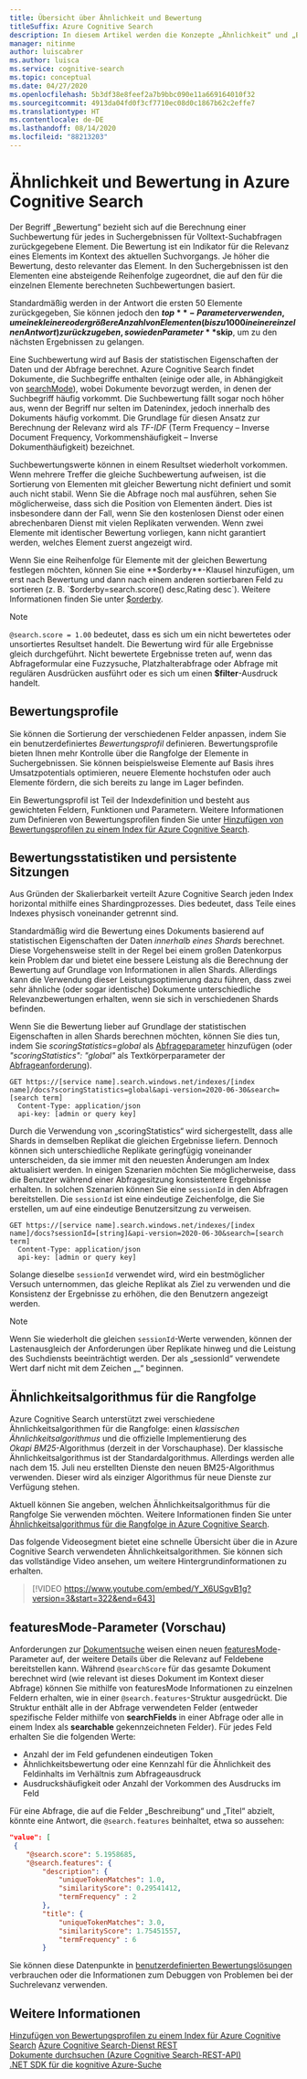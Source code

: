 ```yaml
---
title: Übersicht über Ähnlichkeit und Bewertung
titleSuffix: Azure Cognitive Search
description: In diesem Artikel werden die Konzepte „Ähnlichkeit“ und „Bewertung“ erläutert sowie Arten, auf die Entwickler Bewertungsergebnisse anpassen können.
manager: nitinme
author: luiscabrer
ms.author: luisca
ms.service: cognitive-search
ms.topic: conceptual
ms.date: 04/27/2020
ms.openlocfilehash: 5b3df38e8feef2a7b9bbc090e11a669164010f32
ms.sourcegitcommit: 4913da04fd0f3cf7710ec08d0c1867b62c2effe7
ms.translationtype: HT
ms.contentlocale: de-DE
ms.lasthandoff: 08/14/2020
ms.locfileid: "88213203"
---
```

# <a name="similarity-and-scoring-in-azure-cognitive-search"></a>Ähnlichkeit und Bewertung in Azure Cognitive Search

Der Begriff „Bewertung“ bezieht sich auf die Berechnung einer Suchbewertung für jedes in Suchergebnissen für Volltext-Suchabfragen zurückgegebene Element. Die Bewertung ist ein Indikator für die Relevanz eines Elements im Kontext des aktuellen Suchvorgangs. Je höher die Bewertung, desto relevanter das Element. In den Suchergebnissen ist den Elementen eine absteigende Reihenfolge zugeordnet, die auf den für die einzelnen Elemente berechneten Suchbewertungen basiert. 

Standardmäßig werden in der Antwort die ersten 50 Elemente zurückgegeben, Sie können jedoch den **$top**-Parameter verwenden, um eine kleinere oder größere Anzahl von Elementen (bis zu 1000 in einer einzelnen Antwort) zurückzugeben, sowie den Parameter **$skip**, um zu den nächsten Ergebnissen zu gelangen.

Eine Suchbewertung wird auf Basis der statistischen Eigenschaften der Daten und der Abfrage berechnet. Azure Cognitive Search findet Dokumente, die Suchbegriffe enthalten (einige oder alle, in Abhängigkeit von [searchMode](https://docs.microsoft.com/rest/api/searchservice/search-documents#searchmodeany--all-optional)), wobei Dokumente bevorzugt werden, in denen der Suchbegriff häufig vorkommt. Die Suchbewertung fällt sogar noch höher aus, wenn der Begriff nur selten im Datenindex, jedoch innerhalb des Dokuments häufig vorkommt. Die Grundlage für diesen Ansatz zur Berechnung der Relevanz wird als *TF-IDF* (Term Frequency – Inverse Document Frequency, Vorkommenshäufigkeit – Inverse Dokumenthäufigkeit) bezeichnet.

Suchbewertungswerte können in einem Resultset wiederholt vorkommen. Wenn mehrere Treffer die gleiche Suchbewertung aufweisen, ist die Sortierung von Elementen mit gleicher Bewertung nicht definiert und somit auch nicht stabil. Wenn Sie die Abfrage noch mal ausführen, sehen Sie möglicherweise, dass sich die Position von Elementen ändert. Dies ist insbesondere dann der Fall, wenn Sie den kostenlosen Dienst oder einen abrechenbaren Dienst mit vielen Replikaten verwenden. Wenn zwei Elemente mit identischer Bewertung vorliegen, kann nicht garantiert werden, welches Element zuerst angezeigt wird.

Wenn Sie eine Reihenfolge für Elemente mit der gleichen Bewertung festlegen möchten, können Sie eine **$orderby**-Klausel hinzufügen, um erst nach Bewertung und dann nach einem anderen sortierbaren Feld zu sortieren (z. B. `$orderby=search.score() desc,Rating desc`). Weitere Informationen finden Sie unter [$orderby](https://docs.microsoft.com/azure/search/search-query-odata-orderby).

> [!NOTE]
> `@search.score = 1.00` bedeutet, dass es sich um ein nicht bewertetes oder unsortiertes Resultset handelt. Die Bewertung wird für alle Ergebnisse gleich durchgeführt. Nicht bewertete Ergebnisse treten auf, wenn das Abfrageformular eine Fuzzysuche, Platzhalterabfrage oder Abfrage mit regulären Ausdrücken ausführt oder es sich um einen **$filter**-Ausdruck handelt. 

## <a name="scoring-profiles"></a>Bewertungsprofile

Sie können die Sortierung der verschiedenen Felder anpassen, indem Sie ein benutzerdefiniertes *Bewertungsprofil* definieren. Bewertungsprofile bieten Ihnen mehr Kontrolle über die Rangfolge der Elemente in Suchergebnissen. Sie können beispielsweise Elemente auf Basis ihres Umsatzpotentials optimieren, neuere Elemente hochstufen oder auch Elemente fördern, die sich bereits zu lange im Lager befinden. 

Ein Bewertungsprofil ist Teil der Indexdefinition und besteht aus gewichteten Feldern, Funktionen und Parametern. Weitere Informationen zum Definieren von Bewertungsprofilen finden Sie unter [Hinzufügen von Bewertungsprofilen zu einem Index für Azure Cognitive Search](index-add-scoring-profiles.md).

<a name="scoring-statistics"></a>

## <a name="scoring-statistics-and-sticky-sessions"></a>Bewertungsstatistiken und persistente Sitzungen

Aus Gründen der Skalierbarkeit verteilt Azure Cognitive Search jeden Index horizontal mithilfe eines Shardingprozesses. Dies bedeutet, dass Teile eines Indexes physisch voneinander getrennt sind.

Standardmäßig wird die Bewertung eines Dokuments basierend auf statistischen Eigenschaften der Daten *innerhalb eines Shards* berechnet. Diese Vorgehensweise stellt in der Regel bei einem großen Datenkorpus kein Problem dar und bietet eine bessere Leistung als die Berechnung der Bewertung auf Grundlage von Informationen in allen Shards. Allerdings kann die Verwendung dieser Leistungsoptimierung dazu führen, dass zwei sehr ähnliche (oder sogar identische) Dokumente unterschiedliche Relevanzbewertungen erhalten, wenn sie sich in verschiedenen Shards befinden.

Wenn Sie die Bewertung lieber auf Grundlage der statistischen Eigenschaften in allen Shards berechnen möchten, können Sie dies tun, indem Sie *scoringStatistics=global* als [Abfrageparameter](https://docs.microsoft.com/rest/api/searchservice/search-documents) hinzufügen (oder *"scoringStatistics": "global"* als Textkörperparameter der [Abfrageanforderung](https://docs.microsoft.com/rest/api/searchservice/search-documents)).

```http
GET https://[service name].search.windows.net/indexes/[index name]/docs?scoringStatistics=global&api-version=2020-06-30&search=[search term]
  Content-Type: application/json
  api-key: [admin or query key]  
```
Durch die Verwendung von „scoringStatistics“ wird sichergestellt, dass alle Shards in demselben Replikat die gleichen Ergebnisse liefern. Dennoch können sich unterschiedliche Replikate geringfügig voneinander unterscheiden, da sie immer mit den neuesten Änderungen am Index aktualisiert werden. In einigen Szenarien möchten Sie möglicherweise, dass die Benutzer während einer Abfragesitzung konsistentere Ergebnisse erhalten. In solchen Szenarien können Sie eine `sessionId` in den Abfragen bereitstellen. Die `sessionId` ist eine eindeutige Zeichenfolge, die Sie erstellen, um auf eine eindeutige Benutzersitzung zu verweisen.

```http
GET https://[service name].search.windows.net/indexes/[index name]/docs?sessionId=[string]&api-version=2020-06-30&search=[search term]
  Content-Type: application/json
  api-key: [admin or query key]  
```
Solange dieselbe `sessionId` verwendet wird, wird ein bestmöglicher Versuch unternommen, das gleiche Replikat als Ziel zu verwenden und die Konsistenz der Ergebnisse zu erhöhen, die den Benutzern angezeigt werden. 

> [!NOTE]
> Wenn Sie wiederholt die gleichen `sessionId`-Werte verwenden, können der Lastenausgleich der Anforderungen über Replikate hinweg und die Leistung des Suchdiensts beeinträchtigt werden. Der als „sessionId“ verwendete Wert darf nicht mit dem Zeichen „_“ beginnen.

## <a name="similarity-ranking-algorithms"></a>Ähnlichkeitsalgorithmus für die Rangfolge

Azure Cognitive Search unterstützt zwei verschiedene Ähnlichkeitsalgorithmen für die Rangfolge: einen *klassischen Ähnlichkeitsalgorithmus* und die offizielle Implementierung des *Okapi BM25*-Algorithmus (derzeit in der Vorschauphase). Der klassische Ähnlichkeitsalgorithmus ist der Standardalgorithmus. Allerdings werden alle nach dem 15. Juli neu erstellten Dienste den neuen BM25-Algorithmus verwenden. Dieser wird als einziger Algorithmus für neue Dienste zur Verfügung stehen.

Aktuell können Sie angeben, welchen Ähnlichkeitsalgorithmus für die Rangfolge Sie verwenden möchten. Weitere Informationen finden Sie unter [Ähnlichkeitsalgorithmus für die Rangfolge in Azure Cognitive Search](index-ranking-similarity.md).

Das folgende Videosegment bietet eine schnelle Übersicht über die in Azure Cognitive Search verwendeten Ähnlichkeitsalgorithmen. Sie können sich das vollständige Video ansehen, um weitere Hintergrundinformationen zu erhalten.

> [!VIDEO https://www.youtube.com/embed/Y_X6USgvB1g?version=3&start=322&end=643]

<a name="featuresMode-param"></a>

## <a name="featuresmode-parameter-preview"></a>featuresMode-Parameter (Vorschau)

Anforderungen zur [Dokumentsuche](https://docs.microsoft.com/rest/api/searchservice/preview-api/search-documents) weisen einen neuen [featuresMode](https://docs.microsoft.com/rest/api/searchservice/preview-api/search-documents#featuresmode)-Parameter auf, der weitere Details über die Relevanz auf Feldebene bereitstellen kann. Während `@searchScore` für das gesamte Dokument berechnet wird (wie relevant ist dieses Dokument im Kontext dieser Abfrage) können Sie mithilfe von featuresMode Informationen zu einzelnen Feldern erhalten, wie in einer `@search.features`-Struktur ausgedrückt. Die Struktur enthält alle in der Abfrage verwendeten Felder (entweder spezifische Felder mithilfe von **searchFields** in einer Abfrage oder alle in einem Index als **searchable** gekennzeichneten Felder). Für jedes Feld erhalten Sie die folgenden Werte:

+ Anzahl der im Feld gefundenen eindeutigen Token
+ Ähnlichkeitsbewertung oder eine Kennzahl für die Ähnlichkeit des Feldinhalts im Verhältnis zum Abfrageausdruck
+ Ausdruckshäufigkeit oder Anzahl der Vorkommen des Ausdrucks im Feld

Für eine Abfrage, die auf die Felder „Beschreibung“ und „Titel“ abzielt, könnte eine Antwort, die `@search.features` beinhaltet, etwa so aussehen:

```json
"value": [
 {
    "@search.score": 5.1958685,
    "@search.features": {
        "description": {
            "uniqueTokenMatches": 1.0,
            "similarityScore": 0.29541412,
            "termFrequency" : 2
        },
        "title": {
            "uniqueTokenMatches": 3.0,
            "similarityScore": 1.75451557,
            "termFrequency" : 6
        }
```

Sie können diese Datenpunkte in [benutzerdefinierten Bewertungslösungen](https://github.com/Azure-Samples/search-ranking-tutorial) verbrauchen oder die Informationen zum Debuggen von Problemen bei der Suchrelevanz verwenden.


## <a name="see-also"></a>Weitere Informationen

 [Hinzufügen von Bewertungsprofilen zu einem Index für Azure Cognitive Search](index-add-scoring-profiles.md) [Azure Cognitive Search-Dienst REST](https://docs.microsoft.com/rest/api/searchservice/)   
 [Dokumente durchsuchen (Azure Cognitive Search-REST-API)](https://docs.microsoft.com/rest/api/searchservice/search-documents)   
 [.NET SDK für die kognitive Azure-Suche](https://docs.microsoft.com/dotnet/api/overview/azure/search?view=azure-dotnet)  
